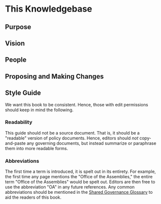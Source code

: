 # This Knowledgebase

## Purpose

## Vision

## People

## Proposing and Making Changes

## Style Guide

We want this book to be consistent. Hence, those with edit permissions should keep in mind the following.

### Readability

This guide should not be a source document. That is, it should be a "readable" version of policy documents. Hence, editors should _not_  copy-and-paste any governing documents, but instead summarize or paraphrase them into more readable forms.

### Abbreviations

The first time a term is introduced, it is spelt out in its entirety. For example, the first time any page mentions the "Office of the Assemblies," the entire term "Office of the Assemblies" would be spelt out. Editors are then free to use the abbreviation "OA" in any future references. Any common abbreviations should be mentioned in the [Shared Governance Glossary](shared-governance-glossary.md) to aid the readers of this book.



